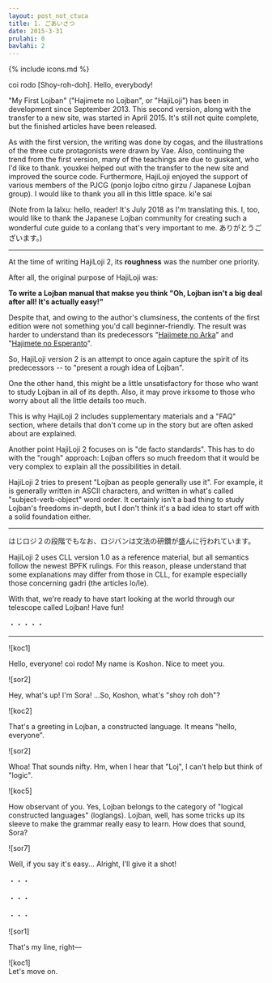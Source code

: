 ```yaml
---
layout: post_not_ctuca
title: 1. ごあいさつ
date: 2015-3-31
prulahi: 0
bavlahi: 2
---
```

{% include icons.md %}

coi rodo [Shoy-roh-doh]. Hello, everybody!

<!--
「はじめてのロジバン」、略して「はじロジ」は2013年9月から執筆され続け、  
この度（2015年4月）、移転も兼ねて「はじめてのロジバン  第２版」、「はじロジ２」ができつつあります。  
まだ未完成ですが、完成したものから記事をあげています。
-->
"My First Lojban" ("Hajimete no Lojban", or "HajiLoji") has been in development since September 2013. This second version, along with the transfer to a new site, was started in April 2015. It's still not quite complete, but the finished articles have been released.

<!--
初代はじロジと同じく、執筆は cogas（生姜）が行っており、３人の可愛いイラストはヴァエさんに描Tいただきました。  
そして、初代はじロジに引き続いて、guskant氏には色々と学ばせてもらい、感謝しております。  
また、サイト移転に伴い、サイトのソースコードを改善してくれました youxkei氏、  
さらに、PJCG（ロジバン若手の会）のメンバーなどなど、たくさんの人の支えによってはじロジはつくられています。  
この場を借りて、みなさんに謝辞を送りたいと思います。 ki'e sai
-->
As with the first version, the writing was done by cogas, and the illustrations of the three cute protagonists were drawn by Vae. Also, continuing the trend from the first version, many of the teachings are due to guskant, who I'd like to thank. youxkei helped out with the transfer to the new site and improved the source code. Furthermore, HajiLoji enjoyed the support of various members of the PJCG (ponjo lojbo citno girzu / Japanese Lojban group). I would like to thank you all in this little space. ki'e sai

(Note from la lalxu: hello, reader! It's July 2018 as I'm translating this. I, too, would like to thank the Japanese Lojban community for creating such a wonderful cute guide to a conlang that's very important to me. ありがとうございます。)


------------------

<!--
はじロジ２を書くにあたって、一番意識したのは**「ざっくり度」**です。
-->
At the time of writing HajiLoji 2, its **roughness** was the number one priority.

<!-- というのも、はじロジの当初の目的は、 -->
After all, the original purpose of HajiLoji was:

<!-- **「あ、ロジバンってそんな大したことないじゃん！むしろ簡単かも！」と思わせるようなロジバンの入門講座を作る** -->
**To write a Lojban manual that makse you think "Oh, Lojban isn't a big deal after all! It's actually easy!"**

<!--
でした。しかしながら、著者の不手際もあり、初代はじロジの情報量は「はじめての」とは言いにくいものになっていました。  
先輩である「はじめてのアルカ」「はじめてのエスペラント」と比べても難解なテーマが入り込んでいたように思います。
-->
Despite that, and owing to the author's clumsiness, the contents of the first edition were not something you'd call beginner-friendly. The result was harder to understand than its predecessors "[Hajimete no Arka](http://conlinguistics.org/arka/study_mive1_2.html)" and "[Hajimete no Esperanto](http://www.jei.or.jp/eldono/eldon-003.htm)".

<!--
そこで、はじロジ２ではもう一度先輩の姿を見習って、「ざっくりとロジバンを捉える」姿勢を目指しました。  
ですから、「とりあえず深い考察とかはいいから、ロジバンで話したり書いたりしてみたい！」という方に打ってつけです。
-->
So, HajiLoji version 2 is an attempt to once again capture the spirit of its predecessors -- to "present a rough idea of Lojban".

<!--
一方で、深く味わいながらロジバンを学びたいという人には少し物足りないかもしれません。  
また、いちいち細かいことが気になる人にとっても、「痒いところに手が届かない講座」となる可能性があります。
-->
One the other hand, this might be a little unsatisfactory for those who want to study Lojban in all of its depth. Also, it may prove irksome to those who worry about all the little details too much.

<!--
そこで、はじロジ２では、初代はじロジ以上に「補助資料」を充実させ、さらに「FAQ」を掲載することで、  
本編で説明するには細かいけれど、よくある質問について対応したいと思っています。
-->
This is why HajiLoji 2 includes supplementary materials and a "FAQ" section, where details that don't come up in the story but are often asked about are explained.

<!--
もう一つ、はじロジ２で意識したことは、デファクトスタンダードについてです。  
これも「ざっくり」と深く関わってくるのですが、ロジバンは仕様が自由なため、  
その自由さをそのまま説明していると瑣末に踏み込んでしまい、煩雑になりがちです。
-->
Another point HajiLoji 2 focuses on is "de facto standards". This has to do with the "rough" approach: Lojban offers so much freedom that it would be very complex to explain all the possibilities in detail.

<!--
そこで、はじロジ２では「大体の人が使ってるロジバンの感じ」をお手本にしたいと思います。  
例えば、大体の人はASCIIを使っていますし、多くの人がいわゆるSVO語順でロジバンを書いています。  
確かにロジバンの自由さを味わうのは悪く無いですが、まず基本所作を押さえるのも悪くないかと思います。
-->
HajiLoji 2 tries to present "Lojban as people generally use it". For example, it is generally written in ASCII characters, and written in what's called "subject-verb-object" word order. It certainly isn't a bad thing to study Lojban's freedoms in-depth, but I don't think it's a bad idea to start off with a solid foundation either.


-----------------

はじロジ２の段階でもなお、ロジバンは文法の研鑽が盛んに行われています。

<!-- はじロジ２ではCLL ver1.0を参考にしつつも、意味論についてはもっぱらBPFKによる最新のものを採用しています。  
ですから、例えば特に冠詞などは、CLLとは違った説明となっていますので予めご了承ください。 -->
HajiLoji 2 uses CLL version 1.0 as a reference material, but all semantics follow the newest BPFK rulings. For this reason, please understand that some explanations may differ from those in CLL, for example especially those concerning gadri (the articles lo/le).

<!-- それでは、ロジバンという名の望遠鏡を手にして、世界をより楽しく眺めてみよう！ -->
With that, we're ready to have start looking at the world through our telescope called Lojban! Have fun!

・・・・・

---------------

![koc1]  
<!--みなさん、coi rodo！「こしょん」って言います。よろしくお願いします。--> Hello, everyone! coi rodo! My name is Koshon. Nice to meet you.

![sor2]  
<!-- やっほー！「そら」だよ！…時にこしょんさん、「しょいろど」って？ --> Hey, what's up! I'm Sora! ...So, Koshon, what's "shoy roh doh"?

![koc2]  
<!--これはロジバンっていう人工言語の挨拶だよ。「みなさん、こんにちは」って意味。--> That's a greeting in Lojban, a constructed language. It means "hello, everyone".

![sor2]  
<!-- へー！面白そう！「ロジ」って聞くと、logicを連想しちゃうや。--> Whoa! That sounds nifty. Hm, when I hear that "Loj", I can't help but think of "logic".

![koc5]  
<!-- 鋭いね。ロジバンは「論理的言語（loglangs）」というジャンルに属するんだよ。 --> How observant of you. Yes, Lojban belongs to the category of "logical constructed languages" (loglangs).
<!-- ロジバンは、まあなんやかんやのおかげで、文法がシンプルにできてて学びやすいよ。そらもいかが？ --> Lojban, well, has some tricks up its sleeve to make the grammar really easy to learn. How does that sound, Sora?

![sor7]  
<!--簡単だと言うなら…よし、じゃあやってみようかな！--> Well, if you say it's easy... Alright, I'll give it a shot!

・・・

・・・

・・・


![sor1]  
<!-- みたいな感じでー --> That's my line, right—

![koc1]  
Let's move on.

